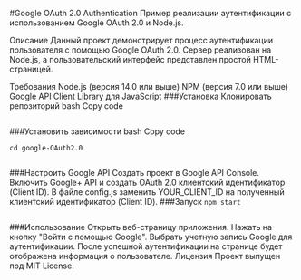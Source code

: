 #Google OAuth 2.0 Authentication 
Пример реализации аутентификации с использованием Google OAuth 2.0 и Node.js.

Описание
Данный проект демонстрирует процесс аутентификации пользователя с помощью Google OAuth 2.0. Сервер реализован на Node.js, а пользовательский интерфейс представлен простой HTML-страницей.

Требования
Node.js (версия 14.0 или выше)
NPM (версия 7.0 или выше)
Google API Client Library для JavaScript
###Установка
Клонировать репозиторий
bash
Copy code
```git clone https://github.com/Janexxx1337/google-OAuth2.0.git
```
###Установить зависимости
bash
Copy code
```
cd google-OAuth2.0
```
```npm install
```
###Настроить Google API
Создать проект в Google API Console.
Включить Google+ API и создать OAuth 2.0 клиентский идентификатор (Client ID).
В файле config.js заменить YOUR_CLIENT_ID на полученный клиентский идентификатор (Client ID).
###Запуск
```npm start```
```Приложение будет доступно по адресу http://localhost:3000.
```

###Использование
Открыть веб-страницу приложения.
Нажать на кнопку "Войти с помощью Google".
Выбрать учетную запись Google для аутентификации.
После успешной аутентификации на странице будет отображена информация о пользователе.
Лицензия
Проект выпущен под MIT License.

